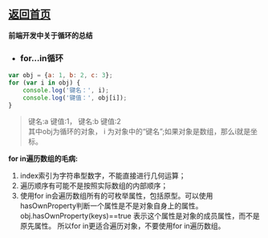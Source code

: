 ## [返回首页](../README.md)

**前端开发中关于循环的总结**

- ### for…in循环

```js
var obj = {a: 1, b: 2, c: 3};
for (var i in obj) {
    console.log('键名：', i);
    console.log('键值：', obj[i]);
}
```
>键名:a 键值:1， 键名:b 键值:2  
>其中obj为循环的对象， i 为对象中的“键名”;如果对象是数组，那么i就是坐标。 

**for in遍历数组的毛病:**  
 1. index索引为字符串型数字，不能直接进行几何运算；
 2. 遍历顺序有可能不是按照实际数组的内部顺序；
 3. 使用for in会遍历数组所有的可枚举属性，包括原型。可以使用hasOwnProperty判断一个属性是不是对象自身上的属性。
obj.hasOwnProperty(keys)==true 表示这个属性是对象的成员属性，而不是原先属性。
所以for in更适合遍历对象，不要使用for in遍历数组。
